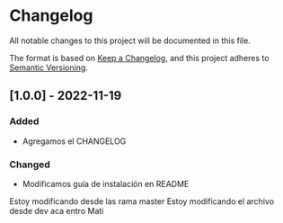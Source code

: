 # Changelog

All notable changes to this project will be documented in this file.

The format is based on [Keep a Changelog](https://keepachangelog.com/en/1.0.0/),
and this project adheres to [Semantic Versioning](https://semver.org/spec/v2.0.0.html).

## [1.0.0] - 2022-11-19

### Added

- Agregamos el CHANGELOG

### Changed

- Modificamos guía de instalación en README

Estoy modificando desde las rama master
Estoy modificando el archivo desde dev
aca entro Mati